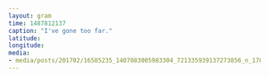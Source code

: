 ```yaml
---
layout: gram
time: 1487812137
caption: "I've gone too far."
latitude: 
longitude: 
media:
- media/posts/201702/16585235_1407083005983304_721335939137273856_n_17850036424158406.jpg
---
```

